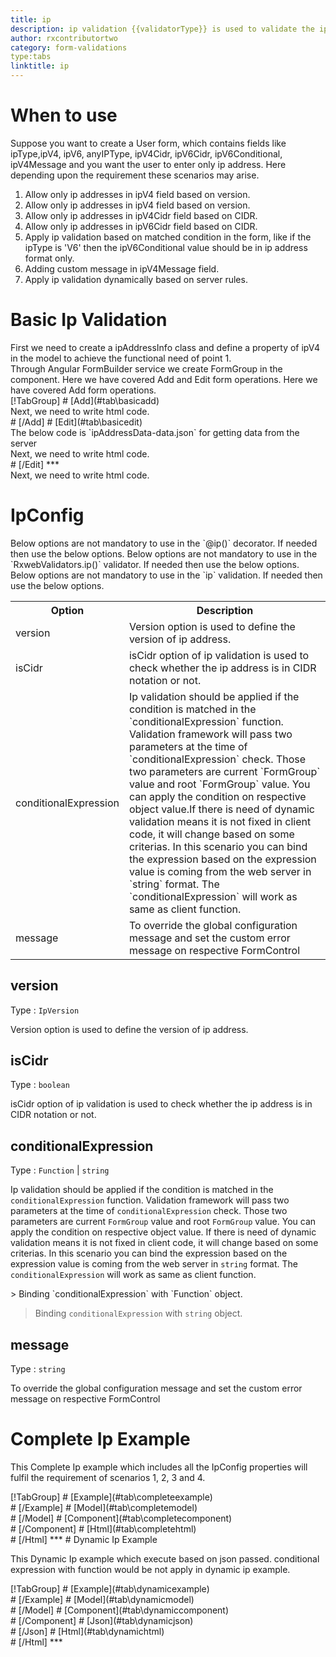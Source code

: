 ```yaml
---
title: ip
description: ip validation {{validatorType}} is used to validate the ip address of the device.
author: rxcontributortwo
category: form-validations
type:tabs
linktitle: ip
---
```


# When to use
Suppose you want to create a User form, which contains fields like ipType,ipV4, ipV6, anyIPType, ipV4Cidr, ipV6Cidr, ipV6Conditional, ipV4Message and you want the user to enter only ip address. Here depending upon the requirement these scenarios may arise.

<ol class='showHideElement'>
	<li>Allow only ip addresses in ipV4 field based on version.</li>
    <li>Allow only ip addresses in ipV4 field based on version.</li>
    <li>Allow only ip addresses in ipV4Cidr field based on CIDR.</li>
    <li>Allow only ip addresses in ipV6Cidr field based on CIDR.</li>
	<li>Apply ip validation based on matched condition in the form, like if the ipType is 'V6' then the ipV6Conditional value should be in ip address format only.</li>
	<li>Adding custom message in ipV4Message field.</li>
	<data-scope scope="['decorator','validator']">
		<li>Apply ip validation dynamically based on server rules. </li>
	</data-scope>
</ol>

# Basic Ip Validation

<data-scope scope="['decorator','template-driven-directives','template-driven-decorators']">
First we need to create a ipAddressInfo class and define a property of ipV4 in the model to achieve the functional need of point 1.
<div component="app-code" key="ip-add-model"></div> 
</data-scope>
Through Angular FormBuilder service we create FormGroup in the component.
<data-scope scope="['decorator']">
Here we have covered Add and Edit form operations. 
</data-scope>

<data-scope scope="['validator','template-driven-directives','template-driven-decorators']">
Here we have covered Add form operations. 
</data-scope>


<data-scope scope="['decorator']">
<div component="app-tabs" key="basic-operations"></div>
[!TabGroup]
# [Add](#tab\basicadd)
<div component="app-code" key="ip-add-component"></div> 
Next, we need to write html code.
<div component="app-code" key="ip-add-html"></div> 
<div component="app-example-runner" ref-component="app-ip-add"></div>
# [/Add]
# [Edit](#tab\basicedit)
<div component="app-code" key="ip-edit-component"></div> 
The below code is `ipAddressData-data.json` for getting data from the server
<div component="app-code" key="ip-edit-json"></div> 
Next, we need to write html code.
<div component="app-code" key="ip-edit-html"></div> 
<div component="app-example-runner" ref-component="app-ip-edit"></div>
# [/Edit]
***
</data-scope>

<data-scope scope="['validator','template-driven-directives','template-driven-decorators']">
<div component="app-code" key="ip-add-component"></div> 
Next, we need to write html code.
<div component="app-code" key="ip-add-html"></div> 
<div component="app-example-runner" ref-component="app-ip-add"></div>
</data-scope>

# IpConfig
<data-scope scope="['decorator']">
Below options are not mandatory to use in the `@ip()` decorator. If needed then use the below options.
</data-scope>
<data-scope scope="['validator']">
Below options are not mandatory to use in the `RxwebValidators.ip()` validator. If needed then use the below options.
</data-scope>
<data-scope scope="['template-driven-directives','template-driven-decorators']">
Below options are not mandatory to use in the `ip` validation. If needed then use the below options.
</data-scope>

<table class="table table-bordered table-striped showHideElement">
<tr><th>Option</th><th>Description</th></tr>
<tr><td><a (click)='scrollTo("#version")' title="version">version</a></td><td>Version option is used to define the version of ip address.</td></tr>
<tr><td><a (click)='scrollTo("#isCidr")' title="isCidr">isCidr</a></td><td>isCidr option of ip validation is used to check whether the ip address is in CIDR notation or not.</td></tr>
<tr><td><a (click)='scrollTo("#conditionalExpression")' title="conditionalExpression">conditionalExpression</a></td><td>Ip validation should be applied if the condition is matched in the `conditionalExpression` function. Validation framework will pass two parameters at the time of `conditionalExpression` check. Those two parameters are current `FormGroup` value and root `FormGroup` value. You can apply the condition on respective object value.If there is need of dynamic validation means it is not fixed in client code, it will change based on some criterias. In this scenario you can bind the expression based on the expression value is coming from the web server in `string` format. The `conditionalExpression` will work as same as client function.</td></tr>
<tr><td><a (click)='scrollTo("#message")' title="message">message</a></td><td>To override the global configuration message and set the custom error message on respective FormControl</td></tr>
</table>

## version
Type : `IpVersion`

Version option is used to define the version of ip address.

<div component="app-code" key="ip-versionExample-model"></div> 
<div component="app-example-runner" ref-component="app-ip-version" title="ip {{validatorType}} with version" key="version"></div>

## isCidr
Type : `boolean`

isCidr option of ip validation is used to check whether the ip address is in CIDR notation or not.

<div component="app-code" key="ip-isCidrExample-model"></div> 
<div component="app-example-runner" ref-component="app-ip-isCidr" title="ip {{validatorType}} with isCidr" key="isCidr"></div>

## conditionalExpression 
Type :  `Function`  |  `string` 

Ip validation should be applied if the condition is matched in the `conditionalExpression` function. Validation framework will pass two parameters at the time of `conditionalExpression` check. Those two parameters are current `FormGroup` value and root `FormGroup` value. You can apply the condition on respective object value.
If there is need of dynamic validation means it is not fixed in client code, it will change based on some criterias. In this scenario you can bind the expression based on the expression value is coming from the web server in `string` format. The `conditionalExpression` will work as same as client function.

<data-scope scope="['validator','decorator']">
> Binding `conditionalExpression` with `Function` object.
<div component="app-code" key="ip-conditionalExpressionExampleFunction-model"></div> 
</data-scope>

> Binding `conditionalExpression` with `string` object.
<div component="app-code" key="ip-conditionalExpressionExampleString-model"></div> 

<div component="app-example-runner" ref-component="app-ip-conditionalExpression" title="ip {{validatorType}} with conditionalExpression" key="conditionalExpression"></div>

## message 
Type :  `string` 

To override the global configuration message and set the custom error message on respective FormControl

<div component="app-code" key="ip-messageExample-model"></div> 
<div component="app-example-runner" ref-component="app-ip-message" title="ip {{validatorType}} with message" key="message"></div>

# Complete Ip Example

This Complete Ip example which includes all the IpConfig properties will fulfil the requirement of scenarios 1, 2, 3 and 4.

<div component="app-tabs" key="complete"></div>
[!TabGroup]
# [Example](#tab\completeexample)
<div component="app-example-runner" ref-component="app-ip-complete"></div>
# [/Example]
<data-scope scope="['decorator','template-driven-directives','template-driven-decorators']">
# [Model](#tab\completemodel)
<div component="app-code" key="ip-complete-model"></div> 
# [/Model]
</data-scope>
# [Component](#tab\completecomponent)
<div component="app-code" key="ip-complete-component"></div> 
# [/Component]
# [Html](#tab\completehtml)
<div component="app-code" key="ip-complete-html"></div> 
# [/Html]
***

<data-scope scope="['decorator','validator']">
# Dynamic Ip Example

This Dynamic Ip example which execute based on json passed. conditional expression with function would be not apply in dynamic ip example. 

<div component="app-tabs" key="dynamic"></div>
[!TabGroup]
# [Example](#tab\dynamicexample)
<div component="app-example-runner" ref-component="app-ip-dynamic"></div>
# [/Example]
<data-scope scope="['decorator']">
# [Model](#tab\dynamicmodel)
<div component="app-code" key="ip-dynamic-model"></div>
# [/Model]
</data-scope>
# [Component](#tab\dynamiccomponent)
<div component="app-code" key="ip-dynamic-component"></div>
# [/Component]
# [Json](#tab\dynamicjson)
<div component="app-code" key="ip-dynamic-json"></div>
# [/Json]
# [Html](#tab\dynamichtml)
<div component="app-code" key="ip-dynamic-html"></div> 
# [/Html]
***
</data-scope>
